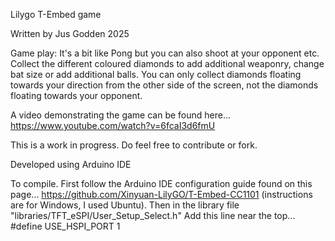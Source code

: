 Lilygo T-Embed game

Written by Jus Godden 2025

Game play:
It's a bit like Pong but you can also shoot at your opponent etc.
Collect the different coloured diamonds to add additional weaponry, change bat size or add additional balls.
You can only collect diamonds floating towards your direction from the other side of the screen, not the diamonds floating towards your opponent.

A video demonstrating the game can be found here...
https://www.youtube.com/watch?v=6fcaI3d6fmU

This is a work in progress.
Do feel free to contribute or fork.

Developed using Arduino IDE

To compile. First follow the Arduino IDE configuration guide found on this page...
https://github.com/Xinyuan-LilyGO/T-Embed-CC1101
(instructions are for Windows, I used Ubuntu).
Then in the library file "libraries/TFT_eSPI/User_Setup_Select.h"
Add this line near the top...
#define USE_HSPI_PORT 1
